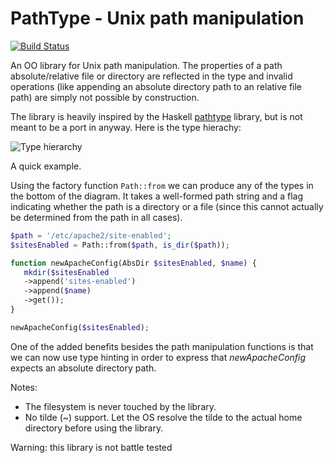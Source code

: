 # PathType - Unix path manipulation

[![Build Status](https://api.travis-ci.org/rubendg/pathtype.png?branch=master)](http://travis-ci.org/rubendg/pathtype)

An OO library for Unix path manipulation. The properties of a path absolute/relative file or directory
are reflected in the type and invalid operations (like appending an absolute directory path to an
relative file path) are simply not possible by construction.

The library is heavily inspired by the Haskell [pathtype](http://hackage.haskell.org/package/pathtype) library, but
is not meant to be a port in anyway. Here is the type hierachy:


![Type hierarchy](https://github.com/rubendg/pathtype/raw/master/doc/types.png)


A quick example. 

Using the factory function `Path::from` we can produce any of the types in the bottom
of the diagram. It takes a well-formed path string and a flag indicating whether the path
is a directory or a file (since this cannot actually be determined from the path in all cases). 

```php
$path = '/etc/apache2/site-enabled';
$sitesEnabled = Path::from($path, is_dir($path));

function newApacheConfig(AbsDir $sitesEnabled, $name) {
   mkdir($sitesEnabled
   ->append('sites-enabled')
   ->append($name)
   ->get());
}

newApacheConfig($sitesEnabled);
```

One of the added benefits besides the path manipulation functions is that
we can now use type hinting in order to express that *newApacheConfig* expects
an absolute directory path. 

Notes:

- The filesystem is never touched by the library.
- No tilde (~) support. Let the OS resolve the tilde to the actual home directory before using the library.

Warning: this library is not battle tested
